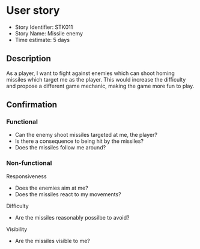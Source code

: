 # User story 

* Story Identifier: STK011
* Story Name: Missile enemy
* Time estimate: 5 days

## Description 

As a player, I want to fight against enemies which can shoot homing missiles which target me as the player. This would increase the difficulty and propose a different game mechanic, making the game more fun to play.

## Confirmation

### Functional

- Can the enemy shoot missiles targeted at me, the player?
- Is there a consequence to being hit by the missiles?
- Does the missiles follow me around?

### Non-functional

Responsiveness
- Does the enemies aim at me? 
- Does the missiles react to my movements?

Difficulty
- Are the missiles reasonably possilbe to avoid?

Visibility
- Are the missiles visible to me?

